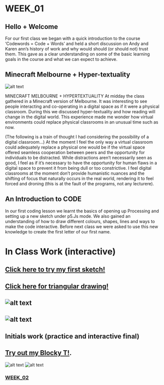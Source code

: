 # WEEK_01

## Hello + Welcome
For our first class we began with a quick introduction to the course ‘Codewords = Code + Words’ and held a short discussion on Andy and Karen ann’s history of work and why would should (or should not) trust them. This gave as a clear understanding on some of the basic learning goals in the course and what we can expect to achieve.


## Minecraft Melbourne + Hyper-textuality 
![alt text](https://github.com/TajHealy/CodeWords/blob/master/week_01/minecraft.jpg?raw=true)

MINECRAFT MELBOURNE + HYPERTEXTUALITY
At midday the class gathered in a Minecraft version of Melbourne. It was interesting to see people interacting and co-operating in a digital space as if it were a physical classroom. During this we discussed hyper-textuality and how reading will change in the digital world. This experience made me wonder how virtual environments could replace physical classrooms in an unusual time such as now. 

(The following is a train of thought I had considering the possibility of a digital classroom...)
At the moment I feel the only way a virtual classroom could adequately replace a physical one would be if the virtual space offered seamless cooperation between peers and the opportunity for individuals to be distracted. While distractions aren’t necessarily seen as good, I feel as if it’s necessary to have the opportunity for human flaws in a digital space to prevent it from being dull or too constrictive. I feel digital classrooms at the moment don’t provide humanistic nuances and the shifting of focus that naturally occurs in the real world, rendering it to feel forced and droning (this is at the fault of the programs, not any lecturere).

## An Introduction to CODE
In our first coding lesson we learnt the basics of opening up Processing and setting up a new sketch under p5.Js mode. We also gained an understanding of how to draw different colours, shapes, lines and ways to make the code interactive. Before next class we were asked to use this new knowledge to create the first letter of our first name.

# In Class Work (interactive) 
## [Click here to try my first sketch!](https://TajHealy.github.io/CodeWords/week_01/MyFirstSketch/) 
## [Click here for triangular drawing!](https://TajHealy.github.io/CodeWords/week_01/rainbowcircles/)
## ![alt text](https://github.com/TajHealy/CodeWords/blob/master/week_01/MyFirstSketch.jpg?raw=true)
## ![alt text](https://github.com/TajHealy/CodeWords/blob/master/week_01/rainbowCircle.jpg?raw=true)


## Initials work (practice and interactive final)
## [Try out my Blocky T!](https://TajHealy.github.io/CodeWords/week_01/ShapesT/).
![alt text](https://github.com/TajHealy/CodeWords/blob/master/week_01/initialsLine.jpg?raw=true)
![alt text](https://github.com/TajHealy/CodeWords/blob/master/week_01/shapesT.jpg?raw=true)



### <a href="week_02">WEEK_02</a>
